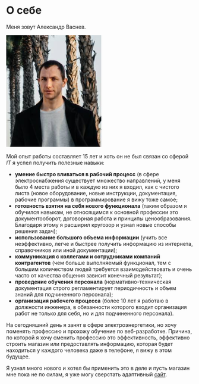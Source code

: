 # О себе

Меня зовут Александр Васнев.

![Моя фотография](img/DSC03529.jpg)

Мой опыт работы составляет 15 лет и хоть он не был связан со сферой *IT* я успел получить полезные навыки:
- **умение быстро вливаться в рабочий процесс** (в сфере электроснабжения существует множество направлений, у меня было 4 места работы и в каждую из них я входил, как с чистого листа (новое оборудование, новые инструкции, документация, рабочие программы) в программирование я вижу тоже самое;
- **готовность взятия на себя нового функционала** (таким образом я обучился навыкам, не относящимся к основной профессии это документооборот, договорная работа и принципы ценообразования. Благодаря этому я расширил кругозор и узнал новые способы решения задач);
- **использование большого объема информации** (учить все неэффективно, легче и быстрее получить информацию из интернета, справочников или иной документации);
- **коммуникация с коллегами и сотрудниками компаний контрагентов** (чем больше выполняемый функционал, тем с большим количеством людей требуется взаимодействовать и очень часто от качества общения зависит конечный результат);
- **проведение обучения персонала** (нормативно-техническая документация строго регламентирует периодичность и объем знаний для подчиненного персонала);
- **организация рабочего процесса** (более 10 лет я работаю в должности инженера, в обязанности которого входит организация работ не только для себя, но и для подчиненного персонала).

На сегодняшний день я занят в сфере электроэнергетики, но хочу поменять профессию и прохожу обучение по веб-разработке. Причина, по которой я хочу сменить профессию это эффективность, эффективно строить магазин или предоставлять информацию, которая будет находиться у каждого человека даже в телефоне, я вижу в этом будущее.

Я узнал много нового и хотел бы применить это в деле и пусть магазин мне пока не по силам, я уже могу сверстать адаптивный [сайт](https://alexandr7944.github.io/mq-diploma-master/).